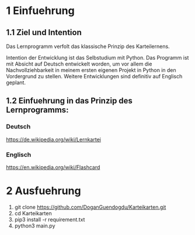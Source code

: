 # 1 Einfuehrung 

## 1.1 Ziel und Intention
Das Lernprogramm verfolt das klassische Prinzip des Karteilernens.

Intention der Entwicklung ist das Selbstudium mit Python.
Das Programm ist mit Absicht auf Deutsch entwickelt worden,
um vor allem die Nachvollziehbarkeit in meinem ersten eigenen Projekt in Python in den Vordergrund zu stellen.
Weitere Entwicklungen sind definitiv auf Englisch geplant.

## 1.2 Einfuehrung in das Prinzip des Lernprogramms:
### Deutsch   
https://de.wikipedia.org/wiki/Lernkartei

### Englisch 
https://en.wikipedia.org/wiki/Flashcard


# 2 Ausfuehrung
1. git clone https://github.com/DoganGuendogdu/Karteikarten.git 
2. cd Karteikarten
3. pip3 install -r requirement.txt
4. python3 main.py

